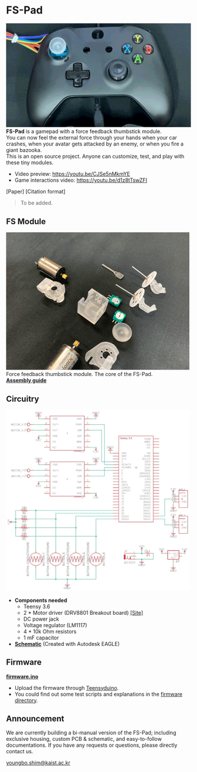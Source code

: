 # FS-Pad
![](/images/FSPad_windgodfist.gif)
<br>
**FS-Pad** is a gamepad with a force feedback thumbstick module.
<br>
You can now feel the external force through your hands when your car crashes, when your avatar gets attacked by an enemy, or when you fire a giant bazooka.
<br>
This is an open source project. Anyone can customize, test, and play with these tiny modules.

  - Video preview: https://youtu.be/CJSe5nMkmYE
  - Game interactions video: https://youtu.be/d1z8tTswZFI
  
[Paper] [Citation format]
> To be added.

## FS Module
![](/images/assembly_stopmotion.gif)
<br>
Force feedback thumbstick module. The core of the FS-Pad.
<br>
**[Assembly guide](/Assembly%20guide.md)**

## Circuitry
<img src="/images/schematic.jpg" width="500" alt="schematic.jpg">

  - **Components needed**
    + Teensy 3.6
    + 2 * Motor driver (DRV8801 Breakout board) [[Site]](https://www.pololu.com/product/2136/resources)
    + DC power jack
    + Voltage regulator (LM1117)
    + 4 * 10k Ohm resistors
    + 1 mF capacitor
  - **[Schematic](/circuitry/FSPad_sch.sch)** (Created with Autodesk EAGLE)

## Firmware
**[firmware.ino](/firmware/firmware.ino)**
* Upload the firmware through [Teensyduino](https://www.pjrc.com/teensy/td_download.html).
* You could find out some test scripts and explanations in the [firmware directory](/firmware).

## Announcement
We are currently building a bi-manual version of the FS-Pad; including exclusive housing, custom PCB & schematic, and easy-to-follow documentations. If you have any requests or questions, please directly contact us.

youngbo.shim@kaist.ac.kr
